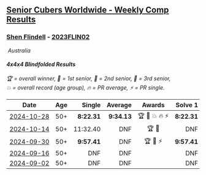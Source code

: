 <style>table {white-space: nowrap;}</style>
<link rel="stylesheet" type="text/css" href="/scw-comp/css/flags.css" />

## [Senior Cubers Worldwide - Weekly Comp Results](/scw-comp/results/)
### [Shen Flindell](README.md) - [2023FLIN02](https://www.worldcubeassociation.org/persons/2023FLIN02?event=444bf)

<i class="flag flag-AU" />&nbsp;Australia

#### 4x4x4 Blindfolded Results

<span style="white-space: nowrap;">🏆 = overall winner</span>, <span style="white-space: nowrap;">🥇 = 1st senior</span>, <span style="white-space: nowrap;">🥈 = 2nd senior</span>, <span style="white-space: nowrap;">🥉 = 3rd senior</span>, <span style="white-space: nowrap;">💥 = overall record (age group)</span>, <span style="white-space: nowrap;">🔥 = PR average</span>, <span style="white-space: nowrap;">⚡ = PR single</span>.

| Date | Age | Single | Average | Awards | Solve 1 | Solve 2 | Solve 3 | Video |
| :--: | :--: | --: | --: | :--: | --: | --: | --: | :-- |
| [2024-10-28](../../results/2024-10-28/444bf.md) | 50+ | **8:22.31** | **9:34.13** | 🏆 🥇 💥 🔥 ⚡ | **8:22.31** | 10:37.57 | 9:42.52 | [Desktop](https://www.facebook.com/745394767/videos/1701401697383344) / [Mobile](https://m.facebook.com/745394767/videos/1701401697383344) |
| [2024-10-14](../../results/2024-10-14/444bf.md) | 50+ | 11:32.40 | DNF | 🏆 🥇 | DNF | DNF | 11:32.40 | [Desktop](https://www.facebook.com/745394767/videos/2310454392621107) / [Mobile](https://m.facebook.com/745394767/videos/2310454392621107) |
| [2024-09-30](../../results/2024-09-30/444bf.md) | 50+ | **9:57.41** | DNF | 🏆 🥇 ⚡ | **9:57.41** | DNF | DNF | [Desktop](https://www.facebook.com/745394767/videos/910810047614972) / [Mobile](https://m.facebook.com/745394767/videos/910810047614972) |
| [2024-09-16](../../results/2024-09-16/444bf.md) | 50+ | DNF | DNF |  | DNF | DNF | DNF | [Desktop](https://www.facebook.com/745394767/videos/412811598179461) / [Mobile](https://m.facebook.com/745394767/videos/412811598179461) |
| [2024-09-02](../../results/2024-09-02/444bf.md) | 50+ | DNF | DNF |  | DNF | DNF | DNF | [Desktop](https://www.facebook.com/745394767/videos/1910912052727566) / [Mobile](https://m.facebook.com/745394767/videos/1910912052727566) |


<!-- Global site tag (gtag.js) - Google Analytics -->
<script async src="https://www.googletagmanager.com/gtag/js?id=UA-86348435-3"></script>
<script>window.dataLayer = window.dataLayer || []; function gtag() {dataLayer.push(arguments);} gtag('js', new Date()); gtag('config', 'UA-86348435-3');</script>
